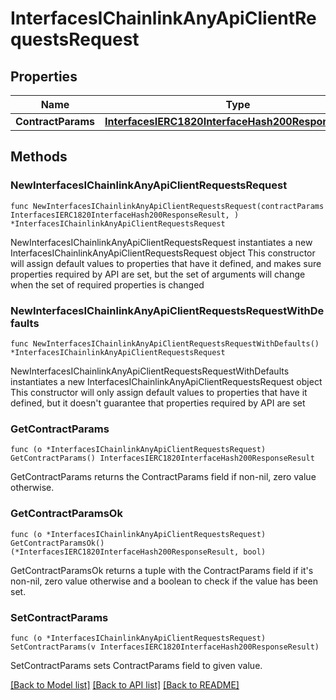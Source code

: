# InterfacesIChainlinkAnyApiClientRequestsRequest

## Properties

Name | Type | Description | Notes
------------ | ------------- | ------------- | -------------
**ContractParams** | [**InterfacesIERC1820InterfaceHash200ResponseResult**](InterfacesIERC1820InterfaceHash200ResponseResult.md) |  | 

## Methods

### NewInterfacesIChainlinkAnyApiClientRequestsRequest

`func NewInterfacesIChainlinkAnyApiClientRequestsRequest(contractParams InterfacesIERC1820InterfaceHash200ResponseResult, ) *InterfacesIChainlinkAnyApiClientRequestsRequest`

NewInterfacesIChainlinkAnyApiClientRequestsRequest instantiates a new InterfacesIChainlinkAnyApiClientRequestsRequest object
This constructor will assign default values to properties that have it defined,
and makes sure properties required by API are set, but the set of arguments
will change when the set of required properties is changed

### NewInterfacesIChainlinkAnyApiClientRequestsRequestWithDefaults

`func NewInterfacesIChainlinkAnyApiClientRequestsRequestWithDefaults() *InterfacesIChainlinkAnyApiClientRequestsRequest`

NewInterfacesIChainlinkAnyApiClientRequestsRequestWithDefaults instantiates a new InterfacesIChainlinkAnyApiClientRequestsRequest object
This constructor will only assign default values to properties that have it defined,
but it doesn't guarantee that properties required by API are set

### GetContractParams

`func (o *InterfacesIChainlinkAnyApiClientRequestsRequest) GetContractParams() InterfacesIERC1820InterfaceHash200ResponseResult`

GetContractParams returns the ContractParams field if non-nil, zero value otherwise.

### GetContractParamsOk

`func (o *InterfacesIChainlinkAnyApiClientRequestsRequest) GetContractParamsOk() (*InterfacesIERC1820InterfaceHash200ResponseResult, bool)`

GetContractParamsOk returns a tuple with the ContractParams field if it's non-nil, zero value otherwise
and a boolean to check if the value has been set.

### SetContractParams

`func (o *InterfacesIChainlinkAnyApiClientRequestsRequest) SetContractParams(v InterfacesIERC1820InterfaceHash200ResponseResult)`

SetContractParams sets ContractParams field to given value.



[[Back to Model list]](../README.md#documentation-for-models) [[Back to API list]](../README.md#documentation-for-api-endpoints) [[Back to README]](../README.md)


